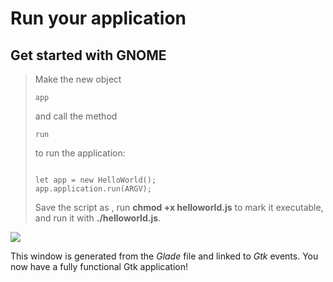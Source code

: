# Run your application

[]()

## Get started with GNOME

[]()

> Make the new object
> 
>     app
> 
> and call the method
> 
>     run
> 
> to run the application:
> 
> ``` 
> 
> let app = new HelloWorld();
> app.application.run(ARGV);
> ```
> 
> Save the script as , run **chmod +x helloworld.js** to mark it
> executable, and run it with **./helloworld.js**.

![](media/glade-result.png)

This window is generated from the *Glade* file and linked to *Gtk*
events. You now have a fully functional Gtk application\!

[]()
